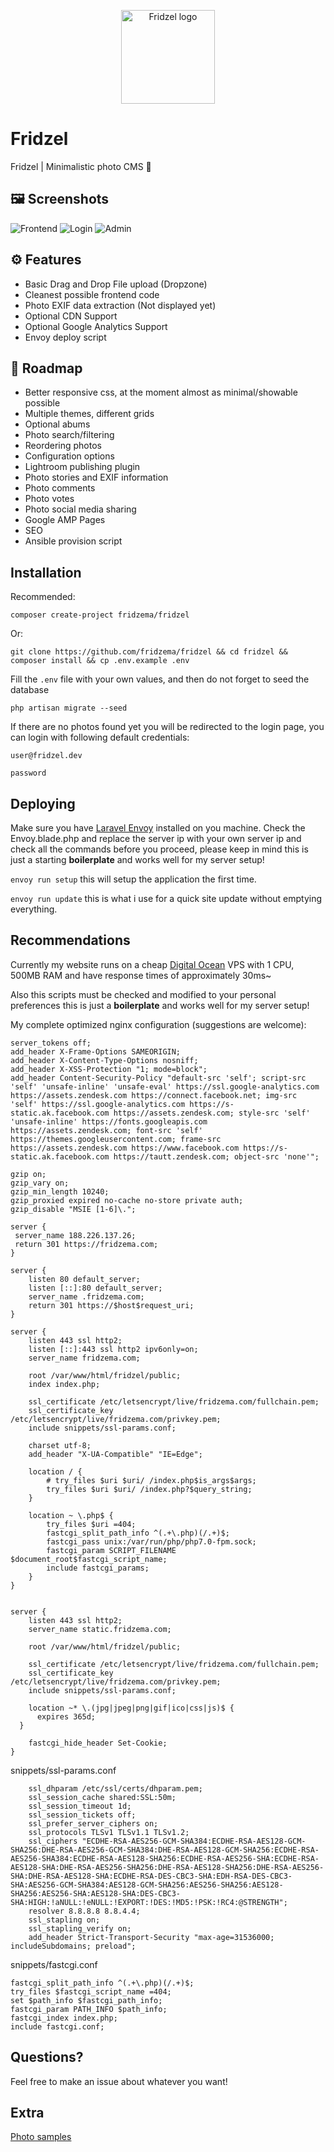 <p align="center">
  <a href="https://fridzema.com"><img src="https://static.fridzema.com/img/fridzel.svg" alt="Fridzel logo" title="Fridzel" width="150" height="150" /></a>
</p>

# Fridzel
Fridzel | Minimalistic photo CMS 📸

## 🖼 Screenshots
<img src="https://static.fridzema.com/img/s1.jpg?v=3" alt="Frontend" title="Frontend"/>
<img src="https://static.fridzema.com/img/s2.jpg?v=3" alt="Login" title="Login"/>
<img src="https://static.fridzema.com/img/s3.jpg?v=3" alt="Admin" title="Admin"/>

## ⚙️ Features
* Basic Drag and Drop File upload (Dropzone)
* Cleanest possible frontend code
* Photo EXIF data extraction (Not displayed yet)
* Optional CDN Support
* Optional Google Analytics Support
* Envoy deploy script

## 🚧  Roadmap
* Better responsive css, at the moment almost as minimal/showable possible
* Multiple themes, different grids
* Optional abums
* Photo search/filtering
* Reordering photos
* Configuration options
* Lightroom publishing plugin
* Photo stories and EXIF information
* Photo comments
* Photo votes
* Photo social media sharing
* Google AMP Pages
* SEO
* Ansible provision script

## Installation

Recommended:

`composer create-project fridzema/fridzel `

Or:

`git clone https://github.com/fridzema/fridzel && cd fridzel && composer install && cp .env.example .env`

Fill the `.env` file with your own values, and then do not forget to seed the database

`php artisan migrate --seed`

If there are no photos found yet you will be redirected to the login page, you can login with following default credentials:

`user@fridzel.dev`

`password`

## Deploying
Make sure you have [Laravel Envoy](https://laravel.com/docs/5.4/envoy#installation "Envoy installation") installed on you machine.
Check the Envoy.blade.php and replace the server ip with your own server ip and check all the commands before you proceed, please keep in mind this is just a starting <strong>boilerplate</strong> and works well for my server setup!

`envoy run setup` this will setup the application the first time.

`envoy run update` this is what i use for a quick site update without emptying everything.

## Recommendations

Currently my website runs on a cheap [Digital Ocean](https://m.do.co/c/0c0123980463) VPS with 1 CPU, 500MB RAM and have response times of approximately 30ms~

Also this scripts must be checked and modified to your personal preferences this is just a <strong>boilerplate</strong> and works well for my server setup!

My complete optimized nginx configuration (suggestions are welcome):
```
server_tokens off;
add_header X-Frame-Options SAMEORIGIN;
add_header X-Content-Type-Options nosniff;
add_header X-XSS-Protection "1; mode=block";
add_header Content-Security-Policy "default-src 'self'; script-src 'self' 'unsafe-inline' 'unsafe-eval' https://ssl.google-analytics.com https://assets.zendesk.com https://connect.facebook.net; img-src 'self' https://ssl.google-analytics.com https://s-static.ak.facebook.com https://assets.zendesk.com; style-src 'self' 'unsafe-inline' https://fonts.googleapis.com https://assets.zendesk.com; font-src 'self' https://themes.googleusercontent.com; frame-src https://assets.zendesk.com https://www.facebook.com https://s-static.ak.facebook.com https://tautt.zendesk.com; object-src 'none'";

gzip on;
gzip_vary on;
gzip_min_length 10240;
gzip_proxied expired no-cache no-store private auth;
gzip_disable "MSIE [1-6]\.";

server {
 server_name 188.226.137.26;
 return 301 https://fridzema.com;
}

server {
	listen 80 default_server;
	listen [::]:80 default_server;
	server_name .fridzema.com;
	return 301 https://$host$request_uri;
}

server {
	listen 443 ssl http2;
	listen [::]:443 ssl http2 ipv6only=on;
	server_name fridzema.com;

	root /var/www/html/fridzel/public;
	index index.php;

	ssl_certificate /etc/letsencrypt/live/fridzema.com/fullchain.pem;
	ssl_certificate_key /etc/letsencrypt/live/fridzema.com/privkey.pem;
	include snippets/ssl-params.conf;

	charset utf-8;
	add_header "X-UA-Compatible" "IE=Edge";

	location / {
		# try_files $uri $uri/ /index.php$is_args$args;
		try_files $uri $uri/ /index.php?$query_string;
	}

	location ~ \.php$ {
    	try_files $uri =404;
    	fastcgi_split_path_info ^(.+\.php)(/.+)$;
    	fastcgi_pass unix:/var/run/php/php7.0-fpm.sock;
    	fastcgi_param SCRIPT_FILENAME $document_root$fastcgi_script_name;
    	include fastcgi_params;
	}
}


server {
	listen 443 ssl http2;
	server_name static.fridzema.com;

	root /var/www/html/fridzel/public;

	ssl_certificate /etc/letsencrypt/live/fridzema.com/fullchain.pem;
	ssl_certificate_key /etc/letsencrypt/live/fridzema.com/privkey.pem;
	include snippets/ssl-params.conf;

	location ~* \.(jpg|jpeg|png|gif|ico|css|js)$ {
	  expires 365d;
  }

	fastcgi_hide_header Set-Cookie;
}
```

snippets/ssl-params.conf
```
	ssl_dhparam /etc/ssl/certs/dhparam.pem;
	ssl_session_cache shared:SSL:50m;
	ssl_session_timeout 1d;
	ssl_session_tickets off;
	ssl_prefer_server_ciphers on;
	ssl_protocols TLSv1 TLSv1.1 TLSv1.2;
	ssl_ciphers "ECDHE-RSA-AES256-GCM-SHA384:ECDHE-RSA-AES128-GCM-SHA256:DHE-RSA-AES256-GCM-SHA384:DHE-RSA-AES128-GCM-SHA256:ECDHE-RSA-AES256-SHA384:ECDHE-RSA-AES128-SHA256:ECDHE-RSA-AES256-SHA:ECDHE-RSA-AES128-SHA:DHE-RSA-AES256-SHA256:DHE-RSA-AES128-SHA256:DHE-RSA-AES256-SHA:DHE-RSA-AES128-SHA:ECDHE-RSA-DES-CBC3-SHA:EDH-RSA-DES-CBC3-SHA:AES256-GCM-SHA384:AES128-GCM-SHA256:AES256-SHA256:AES128-SHA256:AES256-SHA:AES128-SHA:DES-CBC3-SHA:HIGH:!aNULL:!eNULL:!EXPORT:!DES:!MD5:!PSK:!RC4:@STRENGTH";
	resolver 8.8.8.8 8.8.4.4;
	ssl_stapling on;
	ssl_stapling_verify on;
	add_header Strict-Transport-Security "max-age=31536000; includeSubdomains; preload";
```

snippets/fastcgi.conf
```
fastcgi_split_path_info ^(.+\.php)(/.+)$;
try_files $fastcgi_script_name =404;
set $path_info $fastcgi_path_info;
fastcgi_param PATH_INFO $path_info;
fastcgi_index index.php;
include fastcgi.conf;
```

## Questions?
Feel free to make an issue about whatever you want!

## Extra
[Photo samples](https://static.fridzema.com/downloads/fridzel-samples.zip)
